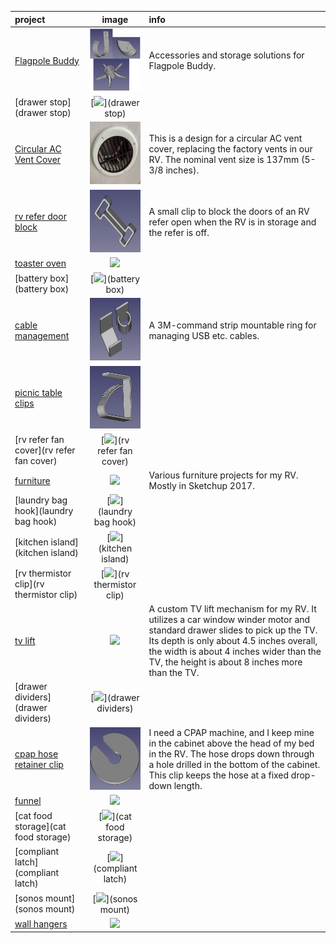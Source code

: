 | project | image | info |
| :--- | :---: | :--- |
|[Flagpole Buddy](Flagpole-Buddy)| [<img src="Flagpole-Buddy/preview.png" height="100">](Flagpole-Buddy) | Accessories and storage solutions for Flagpole Buddy.|
|[drawer stop](drawer stop)| [<img src="drawer stop/preview.png" height="100">](drawer stop) ||
|[Circular AC Vent Cover](Circular-AC-Vent-Cover)| [<img src="Circular-AC-Vent-Cover/preview.png" height="100">](Circular-AC-Vent-Cover) | This is a design for a circular AC vent cover, replacing the factory vents in our RV. The nominal vent size is 137mm (5-3/8 inches).|
|[rv refer door block](rv-refer-door-block)| [<img src="rv-refer-door-block/preview.png" height="100">](rv-refer-door-block) | A small clip to block the doors of an RV refer open when the RV is in storage and the refer is off.|
|[toaster oven](toaster-oven)| [<img src="toaster-oven/preview.png" height="100">](toaster-oven) ||
|[battery box](battery box)| [<img src="battery box/preview.png" height="100">](battery box) ||
|[cable management](cable-management)| [<img src="cable-management/preview.png" height="100">](cable-management) | A 3M-command strip mountable ring for managing USB etc. cables.|
|[picnic table clips](picnic-table-clips)| [<img src="picnic-table-clips/preview.png" height="100">](picnic-table-clips) ||
|[rv refer fan cover](rv refer fan cover)| [<img src="rv refer fan cover/preview.png" height="100">](rv refer fan cover) ||
|[furniture](furniture)| [<img src="furniture/preview.png" height="100">](furniture) | Various furniture projects for my RV. Mostly in Sketchup 2017.|
|[laundry bag hook](laundry bag hook)| [<img src="laundry bag hook/preview.png" height="100">](laundry bag hook) ||
|[kitchen island](kitchen island)| [<img src="kitchen island/preview.png" height="100">](kitchen island) ||
|[rv thermistor clip](rv thermistor clip)| [<img src="rv thermistor clip/preview.png" height="100">](rv thermistor clip) ||
|[tv lift](tv-lift)| [<img src="tv-lift/preview.png" height="100">](tv-lift) | A custom TV lift mechanism for my RV. It utilizes a car window winder motor and standard drawer slides to pick up the TV. Its depth is only about 4.5 inches overall, the width is about 4 inches wider than the TV, the height is about 8 inches more than the TV.|
|[drawer dividers](drawer dividers)| [<img src="drawer dividers/preview.png" height="100">](drawer dividers) ||
|[cpap hose retainer clip](cpap-hose-retainer-clip)| [<img src="cpap-hose-retainer-clip/preview.png" height="100">](cpap-hose-retainer-clip) | I need a CPAP machine, and I keep mine in the cabinet above the head of my bed in the RV. The hose drops down through a hole drilled in the bottom of the cabinet. This clip keeps the hose at a fixed drop-down length.|
|[funnel](funnel)| [<img src="funnel/preview.png" height="100">](funnel) ||
|[cat food storage](cat food storage)| [<img src="cat food storage/preview.png" height="100">](cat food storage) ||
|[compliant latch](compliant latch)| [<img src="compliant latch/preview.png" height="100">](compliant latch) ||
|[sonos mount](sonos mount)| [<img src="sonos mount/preview.png" height="100">](sonos mount) ||
|[wall hangers](wall-hangers)| [<img src="wall-hangers/preview.png" height="100">](wall-hangers) ||
